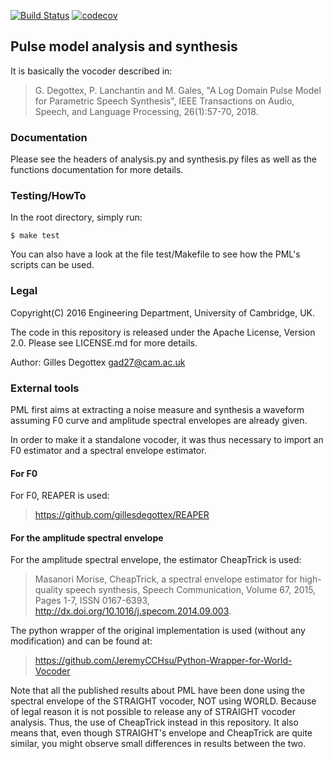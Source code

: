 [![Build Status](https://travis-ci.org/gillesdegottex/pulsemodel.svg?branch=master)](https://travis-ci.org/gillesdegottex/pulsemodel)
[![codecov](https://codecov.io/gh/gillesdegottex/pulsemodel/branch/master/graph/badge.svg)](https://codecov.io/gh/gillesdegottex/pulsemodel)

## Pulse model analysis and synthesis

It is basically the vocoder described in:
> G. Degottex, P. Lanchantin and M. Gales, "A Log Domain Pulse Model for Parametric
>    Speech Synthesis", IEEE Transactions on Audio, Speech, and Language Processing,
>    26(1):57-70, 2018.

### Documentation
Please see the headers of analysis.py and synthesis.py files as well as the
functions documentation for more details.

### Testing/HowTo
In the root directory, simply run:
```make
$ make test
```

You can also have a look at the file test/Makefile to see how the PML's scripts can be used.

### Legal

Copyright(C) 2016 Engineering Department, University of Cambridge, UK.

The code in this repository is released under the Apache License, Version 2.0.
Please see LICENSE.md for more details.

Author: Gilles Degottex <gad27@cam.ac.uk>

### External tools
PML first aims at extracting a noise measure and synthesis a waveform assuming F0 curve and amplitude spectral envelopes are already given.

In order to make it a standalone vocoder, it was thus necessary to import an F0 estimator and a spectral envelope estimator.

#### For F0
For F0, REAPER is used:
> https://github.com/gillesdegottex/REAPER

#### For the amplitude spectral envelope
For the amplitude spectral envelope, the estimator CheapTrick is used:

> Masanori Morise, CheapTrick, a spectral envelope estimator for high-quality speech synthesis, Speech Communication, Volume 67, 2015, Pages 1-7, ISSN 0167-6393, http://dx.doi.org/10.1016/j.specom.2014.09.003.

The python wrapper of the original implementation is used (without any modification) and can be found at:
> https://github.com/JeremyCCHsu/Python-Wrapper-for-World-Vocoder

Note that all the published results about PML have been done using the spectral envelope of the STRAIGHT vocoder, NOT using WORLD.
Because of legal reason it is not possible to release any of STRAIGHT vocoder analysis. Thus, the use of CheapTrick instead in this repository.
It also means that, even though STRAIGHT's envelope and CheapTrick are quite similar, you might observe small differences in results between the two.
